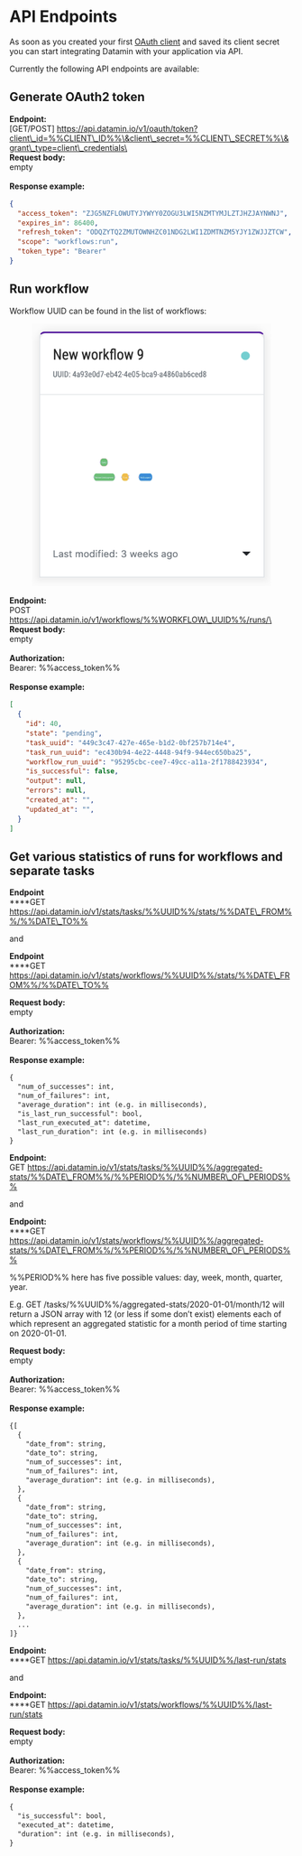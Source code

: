 # API Endpoints

As soon as you created your first [OAuth client](oauth-clients.md) and saved its client secret you can start integrating Datamin with your application via API.

Currently the following API endpoints are available:

## Generate OAuth2 token

**Endpoint:**\
\[GET/POST] https://api.datamin.io/v1/oauth/token?client\_id=%%CLIENT\_ID%%\&client\_secret=%%CLIENT\_SECRET%%\&grant\_type=client\_credentials\
\
**Request body:**\
empty\
\
**Response example:**

```json
{
  "access_token": "ZJG5NZFLOWUTYJYWYY0ZOGU3LWI5NZMTYMJLZTJHZJAYNWNJ",
  "expires_in": 86400,
  "refresh_token": "ODQZYTQ2ZMUTOWNHZC01NDG2LWI1ZDMTNZM5YJY1ZWJJZTCW",
  "scope": "workflows:run",
  "token_type": "Bearer"
}
```

## Run workflow

Workflow UUID can be found in the list of workflows:

<figure><img src="../.gitbook/assets/Screenshot 2022-09-14 at 19.21.26.png" alt=""><figcaption></figcaption></figure>

**Endpoint:**\
POST https://api.datamin.io/v1/workflows/%%WORKFLOW\_UUID%%/runs/\
\
**Request body:**\
empty\
\
**Authorization:**\
Bearer: %%access\_token%%\
\
**Response example:**

```json
[
  {
    "id": 40,
    "state": "pending",
    "task_uuid": "449c3c47-427e-465e-b1d2-0bf257b714e4",
    "task_run_uuid": "ec430b94-4e22-4448-94f9-944ec650ba25",
    "workflow_run_uuid": "95295cbc-cee7-49cc-a11a-2f1788423934",
    "is_successful": false,
    "output": null,
    "errors": null,
    "created_at": "",
    "updated_at": "",
  }
]
```

## Get various statistics of runs for workflows and separate tasks

**Endpoint**\
****GET https://api.datamin.io/v1/stats/tasks/%%UUID%%/stats/%%DATE\_FROM%%/%%DATE\_TO%%

and

**Endpoint** \
****GET https://api.datamin.io/v1/stats/workflows/%%UUID%%/stats/%%DATE\_FROM%%/%%DATE\_TO%%

**Request body:**\
empty\
\
**Authorization:**\
Bearer: %%access\_token%%\
\
**Response example:**

```
{
  "num_of_successes": int, 
  "num_of_failures": int, 
  "average_duration": int (e.g. in milliseconds), 
  "is_last_run_successful": bool, 
  "last_run_executed_at": datetime, 
  "last_run_duration": int (e.g. in milliseconds)
}
```

**Endpoint:** \
GET https://api.datamin.io/v1/stats/tasks/%%UUID%%/aggregated-stats/%%DATE\_FROM%%/%%PERIOD%%/%%NUMBER\_OF\_PERIODS%%

and

**Endpoint:** \
****GET https://api.datamin.io/v1/stats/workflows/%%UUID%%/aggregated-stats/%%DATE\_FROM%%/%%PERIOD%%/%%NUMBER\_OF\_PERIODS%%

%%PERIOD%% here has five possible values: day, week, month, quarter, year.

E.g. GET /tasks/%%UUID%%/aggregated-stats/2020-01-01/month/12 will return a JSON array with 12 (or less if some don’t exist) elements each of which represent an aggregated statistic for a month period of time starting on 2020-01-01.

**Request body:**\
empty\
\
**Authorization:**\
Bearer: %%access\_token%%\
\
**Response example:**

```
{[
  {
    "date_from": string, 
    "date_to": string, 
    "num_of_successes": int, 
    "num_of_failures": int, 
    "average_duration": int (e.g. in milliseconds),
  }, 
  {
    "date_from": string, 
    "date_to": string, 
    "num_of_successes": int, 
    "num_of_failures": int, 
    "average_duration": int (e.g. in milliseconds),
  },
  {
    "date_from": string,
    "date_to": string, 
    "num_of_successes": int,
    "num_of_failures": int,
    "average_duration": int (e.g. in milliseconds),
  }, 
  ...
]}
```

**Endpoint:** \
****GET https://api.datamin.io/v1/stats/tasks/%%UUID%%/last-run/stats

and

**Endpoint:** \
****GET https://api.datamin.io/v1/stats/workflows/%%UUID%%/last-run/stats

**Request body:**\
empty\
\
**Authorization:**\
Bearer: %%access\_token%%\
\
**Response example:**

```
{
  "is_successful": bool, 
  "executed_at": datetime,
  "duration": int (e.g. in milliseconds),
}
```

